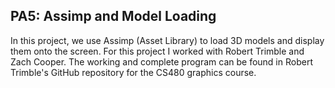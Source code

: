 ## PA5: Assimp and Model Loading
In this project, we use Assimp (Asset Library) to load 3D models and display them onto the screen. For this project I worked with Robert Trimble and Zach Cooper. The working and complete program can be found in Robert Trimble's GitHub repository for the CS480 graphics course.
